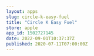 ```yaml
---
layout: apps
slug: circle-k-easy-fuel
title: "Circle K Easy Fuel"
store: apple
app_id: 1502727145
date: 2022-09-01T10:37:37Z
published: 2020-07-11T07:00:00Z
---
```

